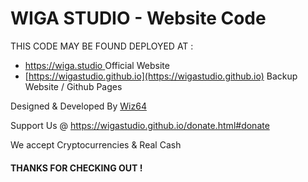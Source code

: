 # WIGA STUDIO - Website Code
THIS CODE MAY BE FOUND DEPLOYED AT :
- [https://wiga.studio ](https://wiga.studio) Official Website
- [https://wigastudio.github.io](https://wigastudio.github.io) Backup Website / Github Pages

Designed & Developed By [Wiz64](https://github.com/wiz64)

Support Us @ https://wigastudio.github.io/donate.html#donate

We accept Cryptocurrencies & Real Cash
#### THANKS FOR CHECKING OUT !

